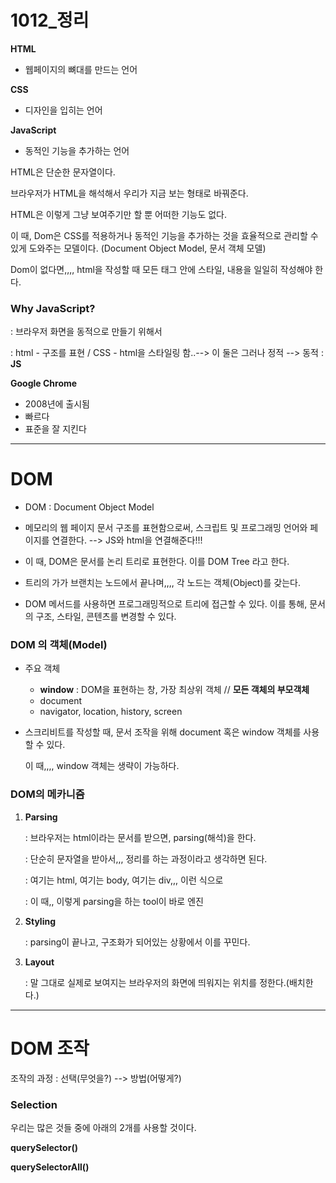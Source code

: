 # 1012_정리

**HTML** 

- 웹페이지의 뼈대를 만드는 언어

**CSS**

- 디자인을 입히는 언어

**JavaScript**

- 동적인 기능을 추가하는 언어



HTML은 단순한 문자열이다.

브라우저가 HTML을 해석해서 우리가 지금 보는 형태로 바꿔준다.

HTML은 이렇게 그냥 보여주기만 할 뿐 어떠한 기능도 없다.

이 때, Dom은 CSS를 적용하거나 동적인 기능을 추가하는 것을 효율적으로 관리할 수 있게 도와주는 모델이다. (Document Object Model, 문서 객체 모델)

Dom이 없다면,,,, html을 작성할 때 모든 태그 안에 스타일, 내용을 일일히 작성해야 한다.



### Why JavaScript?

: 브라우저 화면을 동적으로 만들기 위해서

: html - 구조를 표현 / CSS - html을 스타일링 함..--> 이 둘은 그러나 정적 --> 동적 : **JS**



**Google Chrome**

- 2008년에 출시됨
- 빠르다
- 표준을 잘 지킨다



---------------

# DOM

- DOM : Document Object Model

- 메모리의 웹 페이지 문서 구조를 표현함으로써, 스크립트 및 프로그래밍 언어와 페이지를 연결한다. --> JS와 html을 연결해준다!!!
- 이 때, DOM은 문서를 논리 트리로 표현한다. 이를 DOM Tree 라고 한다.

- 트리의 가가 브랜치는 노드에서 끝나며,,,, 각 노드는 객체(Object)를 갖는다.
- DOM 메서드를 사용하면 프로그래밍적으로 트리에 접근할 수 있다. 이를 통해, 문서의 구조, 스타일, 콘텐츠를 변경할 수 있다.



### DOM 의 객체(Model)

- 주요 객체
  - **window** : DOM을 표현하는 창, 가장 최상위 객체 // **모든 객체의 부모객체**
  - document
  - navigator, location, history, screen

- 스크리비트를 작성할 때, 문서 조작을 위해 document 혹은 window 객체를 사용할 수 있다.

  이 때,,,, window 객체는 생략이 가능하다.



### DOM의 메카니즘

1. **Parsing**

   : 브라우저는 html이라는 문서를 받으면, parsing(해석)을 한다.

   : 단순히 문자열을 받아서,,, 정리를 하는 과정이라고 생각하면 된다.

   : 여기는 html, 여기는 body, 여기는 div,,, 이런 식으로

   : 이 때,, 이렇게 parsing을 하는 tool이 바로 엔진

   

2. **Styling**

   : parsing이 끝나고, 구조화가 되어있는 상황에서 이를 꾸민다.



3. **Layout**

   : 말 그대로 실제로 보여지는 브라우저의 화면에 띄워지는 위치를 정한다.(배치한다.)



---

# DOM 조작

조작의 과정 : 선택(무엇을?) --> 방법(어떻게?)



### Selection

우리는 많은 것들 중에 아래의 2개를 사용할 것이다.

**querySelector()**

**querySelectorAll()**





















